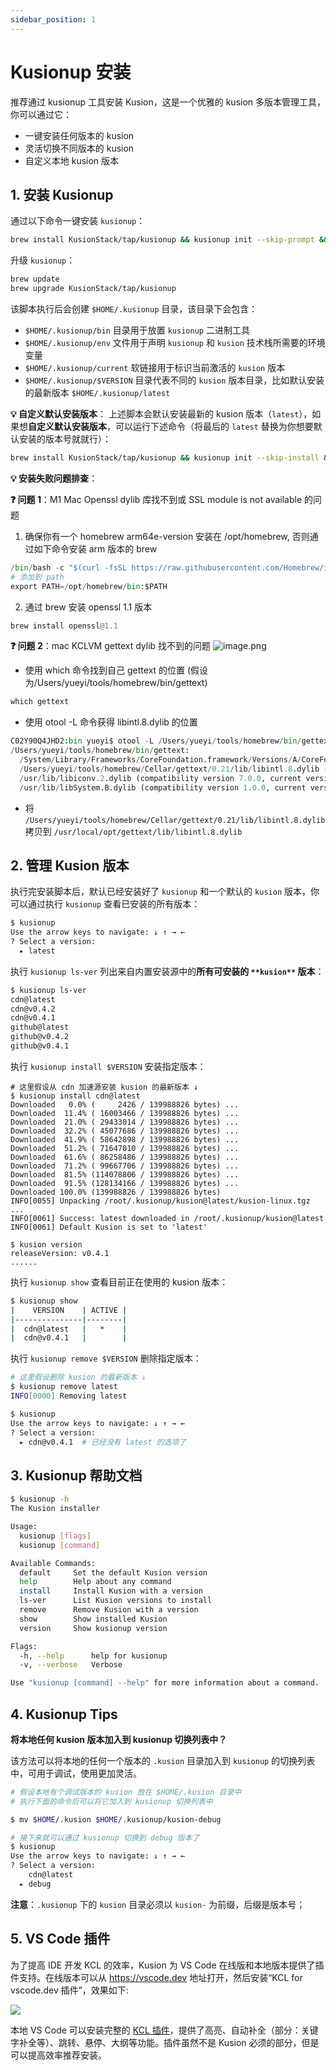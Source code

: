 ```yaml
---
sidebar_position: 1
---
```


# Kusionup 安装

推荐通过 kusionup 工具安装 Kusion，这是一个优雅的 kusion 多版本管理工具，你可以通过它：

- 一键安装任何版本的 kusion
- 灵活切换不同版本的 kusion
- 自定义本地 kusion 版本

## 1. 安装 Kusionup

通过以下命令一键安装 `kusionup`：

```bash
brew install KusionStack/tap/kusionup && kusionup init --skip-prompt && source $HOME/.kusionup/env
```

升级 `kusionup`：
```bash
brew update
brew upgrade KusionStack/tap/kusionup
```

该脚本执行后会创建 `$HOME/.kusionup` 目录，该目录下会包含：

- `$HOME/.kusionup/bin` 目录用于放置 `kusionup` 二进制工具
- `$HOME/.kusionup/env` 文件用于声明 `kusionup` 和 `kusion` 技术栈所需要的环境变量
- `$HOME/.kusionup/current` 软链接用于标识当前激活的 `kusion` 版本
- `$HOME/.kusionup/$VERSION` 目录代表不同的 `kusion` 版本目录，比如默认安装的最新版本 `$HOME/.kusionup/latest`

**💡 自定义默认安装版本**：
上述脚本会默认安装最新的 kusion 版本（`latest`），如果想**自定义默认安装版本**，可以运行下述命令（将最后的 `latest` 替换为你想要默认安装的版本号就就行）：

```bash
brew install KusionStack/tap/kusionup && kusionup init --skip-install && source $HOME/.kusionup/env && kusionup reinstall latest
```

**💡 安装失败问题排查**：

**❓ 问题 1**：M1 Mac Openssl dylib 库找不到或 SSL module is not available 的问题

1. 确保你有一个 homebrew arm64e-version  安装在 /opt/homebrew, 否则通过如下命令安装 arm 版本的 brew

```python
/bin/bash -c "$(curl -fsSL https://raw.githubusercontent.com/Homebrew/install/HEAD/install.sh)"
# 添加到 path
export PATH=/opt/homebrew/bin:$PATH
```

2. 通过 brew 安装 openssl 1.1 版本

```python
brew install openssl@1.1
```

**❓ 问题 2**：mac KCLVM gettext dylib 找不到的问题
![image.png](https://intranetproxy.alipay.com/skylark/lark/0/2022/png/317257/1646538731635-b1e290a5-465d-4838-b8d1-7f22cb48e267.png#clientId=uc50abf48-5ee8-4&crop=0&crop=0&crop=1&crop=1&from=paste&height=200&id=ub5ce78d1&margin=%5Bobject%20Object%5D&name=image.png&originHeight=400&originWidth=1158&originalType=binary&ratio=1&rotation=0&showTitle=false&size=238920&status=done&style=none&taskId=ue75303e6-140d-450f-84de-464da45a473&title=&width=579)

- 使用 which 命令找到自己 gettext 的位置 (假设为/Users/yueyi/tools/homebrew/bin/gettext)

```python
which gettext
```

- 使用 otool -L 命令获得 libintl.8.dylib 的位置

```python
C02Y90Q4JHD2:bin yueyi$ otool -L /Users/yueyi/tools/homebrew/bin/gettext
/Users/yueyi/tools/homebrew/bin/gettext:
  /System/Library/Frameworks/CoreFoundation.framework/Versions/A/CoreFoundation (compatibility version 150.0.0, current version 1675.129.0)
  /Users/yueyi/tools/homebrew/Cellar/gettext/0.21/lib/libintl.8.dylib (compatibility version 11.0.0, current version 11.0.0)
  /usr/lib/libiconv.2.dylib (compatibility version 7.0.0, current version 7.0.0)
  /usr/lib/libSystem.B.dylib (compatibility version 1.0.0, current version 1281.100.1)
```

- 将  `/Users/yueyi/tools/homebrew/Cellar/gettext/0.21/lib/libintl.8.dylib` 拷贝到 `/usr/local/opt/gettext/lib/libintl.8.dylib`

## 2. 管理 Kusion 版本

执行完安装脚本后，默认已经安装好了 `kusionup` 和一个默认的 `kusion` 版本，你可以通过执行 `kusionup` 查看已安装的所有版本：

```bash
$ kusionup
Use the arrow keys to navigate: ↓ ↑ → ←
? Select a version:
  ▸ latest
```

执行 `kusionup ls-ver` 列出来自内置安装源中的**所有可安装的 **`**kusion**`** 版本**：

```bash
$ kusionup ls-ver
cdn@latest
cdn@v0.4.2
cdn@v0.4.1
github@latest
github@v0.4.2
github@v0.4.1
```

执行 `kusionup install $VERSION` 安装指定版本：

```shell
# 这里假设从 cdn 加速源安装 kusion 的最新版本 ↓
$ kusionup install cdn@latest
Downloaded   0.0% (     2426 / 139988826 bytes) ...
Downloaded  11.4% ( 16003466 / 139988826 bytes) ...
Downloaded  21.0% ( 29433014 / 139988826 bytes) ...
Downloaded  32.2% ( 45077686 / 139988826 bytes) ...
Downloaded  41.9% ( 58642898 / 139988826 bytes) ...
Downloaded  51.2% ( 71647010 / 139988826 bytes) ...
Downloaded  61.6% ( 86258486 / 139988826 bytes) ...
Downloaded  71.2% ( 99667706 / 139988826 bytes) ...
Downloaded  81.5% (114078806 / 139988826 bytes) ...
Downloaded  91.5% (128134166 / 139988826 bytes) ...
Downloaded 100.0% (139988826 / 139988826 bytes)
INFO[0055] Unpacking /root/.kusionup/kusion@latest/kusion-linux.tgz ...
INFO[0061] Success: latest downloaded in /root/.kusionup/kusion@latest
INFO[0061] Default Kusion is set to 'latest'

$ kusion version
releaseVersion: v0.4.1
......
```

执行 `kusionup show` 查看目前正在使用的 kusion 版本：

```bash
$ kusionup show
|    VERSION    | ACTIVE |
|---------------|--------|
|  cdn@latest   |   *    |
|  cdn@v0.4.1   |        |
```

执行 `kusionup remove $VERSION` 删除指定版本：

```bash
# 这里假设删除 kusion 的最新版本 ↓
$ kusionup remove latest
INFO[0000] Removing latest

$ kusionup
Use the arrow keys to navigate: ↓ ↑ → ←
? Select a version:
  ▸ cdn@v0.4.1  # 已经没有 latest 的选项了
```

## 3. Kusionup 帮助文档

```bash
$ kusionup -h
The Kusion installer

Usage:
  kusionup [flags]
  kusionup [command]

Available Commands:
  default     Set the default Kusion version
  help        Help about any command
  install     Install Kusion with a version
  ls-ver      List Kusion versions to install
  remove      Remove Kusion with a version
  show        Show installed Kusion
  version     Show kusionup version

Flags:
  -h, --help      help for kusionup
  -v, --verbose   Verbose

Use "kusionup [command] --help" for more information about a command.
```

## 4. Kusionup Tips

**将本地任何 kusion 版本加入到 kusionup 切换列表中？**

该方法可以将本地的任何一个版本的 `.kusion` 目录加入到 `kusionup` 的切换列表中，可用于调试，使用更加灵活。

```bash
# 假设本地有个调试版本的 kusion 放在 $HOME/.kusion 目录中
# 执行下面的命令后可以将它加入到 kusionup 切换列表中

$ mv $HOME/.kusion $HOME/.kusionup/kusion-debug

# 接下来就可以通过 kusionup 切换到 debug 版本了
$ kusionup
Use the arrow keys to navigate: ↓ ↑ → ←
? Select a version:
    cdn@latest
  ▸ debug
```

**注意**：`.kusionup` 下的 `kusion` 目录必须以 `kusion-` 为前缀，后缀是版本号；

## 5. VS Code 插件

为了提高 IDE 开发 KCL 的效率，Kusion 为 VS Code 在线版和本地版本提供了插件支持。在线版本可以从 https://vscode.dev 地址打开，然后安装“KCL for vscode.dev 插件”，效果如下:

![](/img/docs/user_docs/getting-started/install/ide-vscode.png)

本地 VS Code 可以安装完整的 [KCL 插件](https://marketplace.visualstudio.com/items?itemName=kcl.kcl-vscode-extension)，提供了高亮、自动补全（部分：关键字补全等）、跳转、悬停、大纲等功能。插件虽然不是 Kusion 必须的部分，但是可以提高效率推荐安装。
